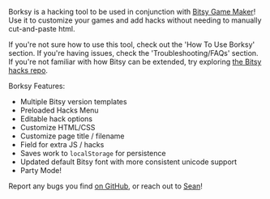 Borksy is a hacking tool to be used in conjunction with [Bitsy Game Maker](https://ledoux.itch.io/bitsy)! Use it to customize your games and add hacks without needing to manually cut-and-paste html.

If you're not sure how to use this tool, check out the 'How To Use Borksy' section. If you're having issues, check the 'Troubleshooting/FAQs' section. If you're not familiar with how Bitsy can be extended, try exploring [the Bitsy hacks repo](https://github.com/seleb/bitsy-hacks/).

Borksy Features:

- Multiple Bitsy version templates
- Preloaded Hacks Menu
- Editable hack options
- Customize HTML/CSS
- Customize page title / filename
- Field for extra JS / hacks
- Saves work to `localStorage` for persistence
- Updated default Bitsy font with more consistent unicode support
- Party Mode!

Report any bugs you find [on GitHub](https://github.com/Ayolland/borksy/issues), or reach out to [Sean](https://twitter.com/SeanSLeBlanc)!
